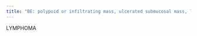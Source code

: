 ```yaml
---
title: "BE: polypoid or infiltrating mass, ulcerated submucosal mass, loss of normal folds, aneurysmal dilitation &amp; lack of obstrucion (favors vs adenocarcinoma), displacement of loops CT: &quot;sandwich&quot; sign, LAD, irregular wall thickening, splenomegaly &amp; micronodularity Ass: immunosuppression, sprue Location: nodes &gt; spleen &gt; liver &gt; SB, LB, stomach Info: MC NHL of B-cell origin BURKITT LYMPHOMA: may look like peritoneal carcinomatosis SMALL BOWEL ADENOCARCINOMA"
---
```

LYMPHOMA

